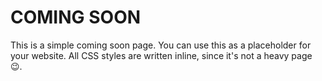 # COMING SOON

This is a simple coming soon page. You can use this as a placeholder for your website. All CSS styles are written inline, since it's not a heavy page 😉.
